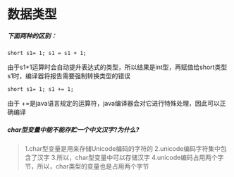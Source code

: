 # 数据类型
##### 下面两种的区别：
```
short s1= 1; s1 = s1 + 1;
```
由于s1+1运算时会自动提升表达式的类型，所以结果是int型，再赋值给short类型s1时，编译器将报告需要强制转换类型的错误
```
short s1= 1; s1 += 1;
```
由于 +=是java语言规定的运算符，java编译器会对它进行特殊处理，因此可以正确编译
##### char型变量中能不能存贮一个中文汉字?为什么?
>1.char型变量是用来存储Unicode编码的字符的
>2.unicode编码字符集中包含了汉字
>3.所以，char型变量中可以存储汉字
>4.unicode编码占用两个字节，所以，char类型的变量也是占用两个字节
